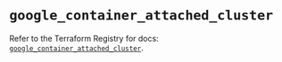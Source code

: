 # `google_container_attached_cluster`

Refer to the Terraform Registry for docs: [`google_container_attached_cluster`](https://registry.terraform.io/providers/hashicorp/google-beta/6.5.0/docs/resources/google_container_attached_cluster).
